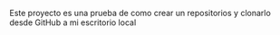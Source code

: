 Este proyecto es una prueba de como crear un repositorios y clonarlo desde GitHub a mi escritorio local

